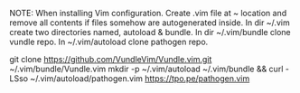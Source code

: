 NOTE: When installing Vim configuration.
Create .vim file at ~ location and remove all contents if files somehow are autogenerated inside.
In dir ~/.vim create two directories named, autoload & bundle.
In dir ~/.vim/bundle clone vundle repo.
In ~/.vim/autoload clone pathogen repo.


git clone https://github.com/VundleVim/Vundle.vim.git ~/.vim/bundle/Vundle.vim
mkdir -p ~/.vim/autoload ~/.vim/bundle && curl -LSso ~/.vim/autoload/pathogen.vim https://tpo.pe/pathogen.vim
